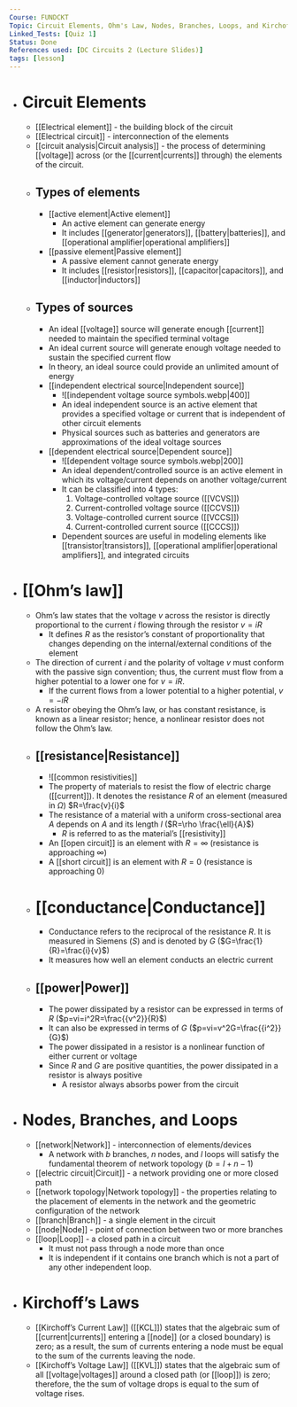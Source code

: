 ```yaml
---
Course: FUNDCKT
Topic: Circuit Elements, Ohm's Law, Nodes, Branches, Loops, and Kirchoff's Law
Linked_Tests: [Quiz 1]
Status: Done
References used: [DC Circuits 2 (Lecture Slides)]
tags: [lesson]
---
```


- # Circuit Elements
	- [[Electrical element]] - the building block of the circuit
	- [[Electrical circuit]] - interconnection of the elements
	- [[circuit analysis|Circuit analysis]] - the process of determining [[voltage]] across (or the [[current|currents]] through) the elements of the circuit.
	- ## Types of elements
		- [[active element|Active element]]
			- An active element can generate energy
			- It includes [[generator|generators]], [[battery|batteries]], and [[operational amplifier|operational amplifiers]]
		- [[passive element|Passive element]]
			- A passive element cannot generate energy
			- It includes [[resistor|resistors]], [[capacitor|capacitors]], and [[inductor|inductors]]
	- ## Types of sources
		- An ideal [[voltage]] source will generate enough [[current]] needed to maintain the specified terminal voltage
		- An ideal current source will generate enough voltage needed to sustain the specified current flow
		- In theory, an ideal source could provide an unlimited amount of energy
		- [[independent electrical source|Independent source]]
			- ![[independent voltage source symbols.webp|400]]
			- An ideal independent source is an active element that provides a specified voltage or current that is independent of other circuit elements
			- Physical sources such as batteries and generators are approximations of the ideal voltage sources
		- [[dependent electrical source|Dependent source]]
			- ![[dependent voltage source symbols.webp|200]]
			- An ideal dependent/controlled source is an active element in which its voltage/current depends on another voltage/current
			- It can be classified into 4 types:
				1. Voltage-controlled voltage source ([[VCVS]])
				2. Current-controlled voltage source ([[CCVS]])
				3. Voltage-controlled current source ([[VCCS]])
				4. Current-controlled current source ([[CCCS]])
			- Dependent sources are useful in modeling elements like [[transistor|transistors]], [[operational amplifier|operational amplifiers]], and integrated circuits
- # [[Ohm’s law]]
	- Ohm’s law states that the voltage $v$ across the resistor is directly proportional to the current $i$ flowing through the resistor $v=iR$
		- It defines $R$ as the resistor’s constant of proportionality that changes depending on the internal/external conditions of the element
	- The direction of current $i$ and the polarity of voltage $v$ must conform with the passive sign convention; thus, the current must flow from a higher potential to a lower one for $v=iR$.
		- If the current flows from a lower potential to a higher potential, $v=-iR$
	- A resistor obeying the Ohm’s law, or has constant resistance, is known as a linear resistor; hence, a nonlinear resistor does not follow the Ohm’s law.
	- ## [[resistance|Resistance]]
		- ![[common resistivities]]
		- The property of materials to resist the flow of electric charge ([[current]]). It denotes the resistance $R$ of an element (measured in $\Omega$) $R=\frac{v}{i}$
		- The resistance of a material with a uniform cross-sectional area $A$ depends on $A$ and its length $l$ ($R=\rho \frac{\ell}{A}$)
			- $R$ is referred to as the material’s [[resistivity]]
		- An [[open circuit]] is an element with $R=\infty$ (resistance is approaching $\infty$)
		- A [[short circuit]] is an element with $R=0$ (resistance is approaching $0$)
	- # [[conductance|Conductance]]
		- Conductance refers to the reciprocal of the resistance $R$. It is measured in Siemens ($S$) and is denoted by $G$ ($G=\frac{1}{R}=\frac{i}{v}$)
		- It measures how well an element conducts an electric current
	- ## [[power|Power]]
		- The power dissipated by a resistor can be expressed in terms of $R$ ($p=vi=i^2R=\frac{{v^2}}{R}$)
		- It can also be expressed in terms of $G$ ($p=vi=v^2G=\frac{{i^2}}{G}$)
		- The power dissipated in a resistor is a nonlinear function of either current or voltage
		- Since $R$ and $G$ are positive quantities, the power dissipated in a resistor is always positive
			- A resistor always absorbs power from the circuit
- # Nodes, Branches, and Loops
	- [[network|Network]] - interconnection of elements/devices
		- A network with $b$ branches, $n$ nodes, and $l$ loops will satisfy the fundamental theorem of network topology ($b=l+n-1$)
	- [[electric circuit|Circuit]] - a network providing one or more closed path
	- [[network topology|Network topology]] - the properties relating to the placement of elements in the network and the geometric configuration of the network
	- [[branch|Branch]] - a single element in the circuit
	- [[node|Node]] - point of connection between two or more branches
	- [[loop|Loop]] - a closed path in a circuit
		- It must not pass through a node more than once
		- It is independent if it contains one branch which is not a part of any other independent loop.
- # Kirchoff’s Laws
	- [[Kirchoff’s Current Law]] ([[KCL]]) states that the algebraic sum of [[current|currents]] entering a [[node]] (or a closed boundary) is zero; as a result, the sum of currents entering a node must be equal to the sum of the currents leaving the node.
	- [[Kirchoff’s Voltage Law]] ([[KVL]]) states that the algebraic sum of all [[voltage|voltages]] around a closed path (or [[loop]]) is zero; therefore, the the sum of voltage drops is equal to the sum of voltage rises.
